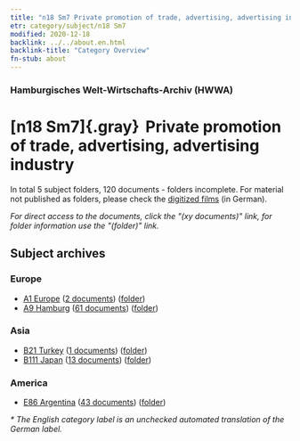 ```yaml
---
title: "n18 Sm7 Private promotion of trade, advertising, advertising industry"
etr: category/subject/n18 Sm7
modified: 2020-12-18
backlink: ../../about.en.html
backlink-title: "Category Overview"
fn-stub: about
---
```


### Hamburgisches Welt-Wirtschafts-Archiv (HWWA)
# [n18 Sm7]{.gray}&#8201; Private promotion of trade, advertising, advertising industry&#160; 





In total 5 subject folders, 120 documents - folders incomplete.
For material not published as folders, please check the [digitized films](/film/h1_sh) (in German).

_For direct access to the documents, click the "(xy documents)" link, for folder information use the "(folder)" link._

## Subject archives



### Europe

- [A1 Europe](../../../geo/about.en.html#A1) (<a href="https://dfg-viewer.de/show/?tx_dlf[id]=https://pm20.zbw.eu/mets/sh/1408xx/140892/1452xx/145270/public.mets.en.xml" target="_blank">2 documents</a>) ([folder](http://purl.org/pressemappe20/folder/sh/140892,145270))
- [A9 Hamburg](../../../geo/about.en.html#A9) (<a href="https://dfg-viewer.de/show/?tx_dlf[id]=https://pm20.zbw.eu/mets/sh/1409xx/140905/1452xx/145270/public.mets.en.xml" target="_blank">61 documents</a>) ([folder](http://purl.org/pressemappe20/folder/sh/140905,145270))

### Asia

- [B21 Turkey](../../../geo/about.en.html#B21) (<a href="https://dfg-viewer.de/show/?tx_dlf[id]=https://pm20.zbw.eu/mets/sh/1411xx/141111/1452xx/145270/public.mets.en.xml" target="_blank">1 documents</a>) ([folder](http://purl.org/pressemappe20/folder/sh/141111,145270))
- [B111 Japan](../../../geo/about.en.html#B111) (<a href="https://dfg-viewer.de/show/?tx_dlf[id]=https://pm20.zbw.eu/mets/sh/1412xx/141272/1452xx/145270/public.mets.en.xml" target="_blank">13 documents</a>) ([folder](http://purl.org/pressemappe20/folder/sh/141272,145270))

### America

- [E86 Argentina](../../../geo/about.en.html#E86) (<a href="https://dfg-viewer.de/show/?tx_dlf[id]=https://pm20.zbw.eu/mets/sh/1416xx/141692/1452xx/145270/public.mets.en.xml" target="_blank">43 documents</a>) ([folder](http://purl.org/pressemappe20/folder/sh/141692,145270))


_* The English category label is an unchecked automated translation of the German label._

